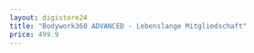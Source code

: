 ```yaml
---
layout: digistore24
title: "Bodywork360 ADVANCED - Lebenslange Mitgliedschaft"
price: 499.9
---
```


